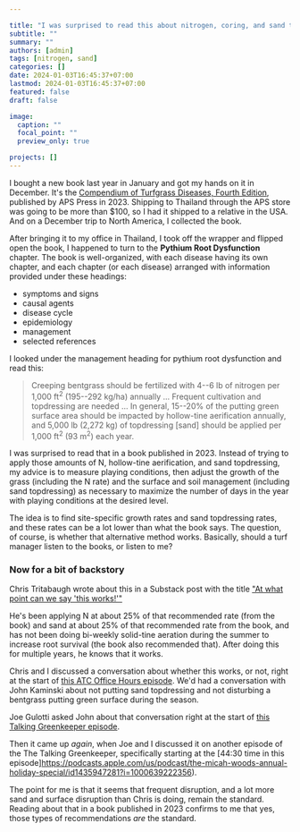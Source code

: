 ```yaml
---

title: "I was surprised to read this about nitrogen, coring, and sand topdressing"
subtitle: ""
summary: ""
authors: [admin]
tags: [nitrogen, sand]
categories: []
date: 2024-01-03T16:45:37+07:00
lastmod: 2024-01-03T16:45:37+07:00
featured: false
draft: false

image:
  caption: ""
  focal_point: ""
  preview_only: true

projects: []
---
```


I bought a new book last year in January and got my hands on it in December. It's the [Compendium of Turfgrass Diseases, Fourth Edition](https://my.apsnet.org/APSStore/Product-Detail.aspx?WebsiteKey=2661527A-8D44-496C-A730-8CFEB6239BE7&iProductCode=46871), published by APS Press in 2023. Shipping to Thailand through the APS store was going to be more than $100, so I had it shipped to a relative in the USA. And on a December trip to North America, I collected the book.

After bringing it to my office in Thailand, I took off the wrapper and flipped open the book, I happened to turn to the **Pythium Root Dysfunction** chapter. The book is well-organized, with each disease having its own chapter, and each chapter (or each disease) arranged with information provided under these headings:

* symptoms and signs
* causal agents
* disease cycle
* epidemiology
* management
* selected references

I looked under the management heading for pythium root dysfunction and read this:

> Creeping bentgrass should be fertilized with 4--6 lb of nitrogen per 1,000 ft<sup>2</sup> (195--292 kg/ha) annually ... Frequent cultivation and topdressing are needed ... In general, 15--20% of the putting green surface area should be impacted by hollow-tine aerification annually, and 5,000 lb (2,272 kg) of topdressing [sand] should be applied per 1,000 ft<sup>2</sup> (93 m<sup>2</sup>) each year. 

I was surprised to read that in a book published in 2023. Instead of trying to apply those amounts of N, hollow-tine aerification, and sand topdressing, my advice is to measure playing conditions, then adjust the growth of the grass (including the N rate) and the surface and soil management (including sand topdressing) as necessary to maximize the number of days in the year with playing conditions at the desired level. 

The idea is to find site-specific growth rates and sand topdressing rates, and these rates can be a lot lower than what the book says. The question, of course, is whether that alternative method works. Basically, should a turf manager listen to the books, or listen to me?

### Now for a bit of backstory

Chris Tritabaugh wrote about this in a Substack post with the title ["At what point can we say 'this works!'"](https://open.substack.com/pub/ctunderscoreturf/p/at-what-point-do-we-say-this-works?r=dakt8&utm_campaign=post&utm_medium=web)

He's been applying N at about 25% of that recommended rate (from the book) and sand at about 25% of that recommended rate from the book, and has not been doing bi-weekly solid-tine aeration during the summer to increase root survival (the book also recommended that). After doing this for multiple years, he knows that it works. 

Chris and I discussed a conversation about whether this works, or not, right at the start of [this ATC Office Hours episode](https://youtube.com/live/atipVSlT1ws?feature=share). We'd had a conversation with John Kaminski about not putting sand topdressing and not disturbing a bentgrass putting green surface during the season.

Joe Gulotti asked John about that conversation right at the start of [this Talking Greenkeeper episode](https://podcasts.apple.com/us/podcast/kaminski/id1435947281?i=1000636985397).

Then it came up *again*, when Joe and I discussed it on another episode of the The Talking Greenkeeper, specifically starting at the [44:30 time in this episode]https://podcasts.apple.com/us/podcast/the-micah-woods-annual-holiday-special/id1435947281?i=1000639222356).

The point for me is that it seems that frequent disruption, and a lot more sand and surface disruption than Chris is doing, remain the standard. Reading about that in a book published in 2023 confirms to me that yes, those types of recommendations *are* the standard. 

